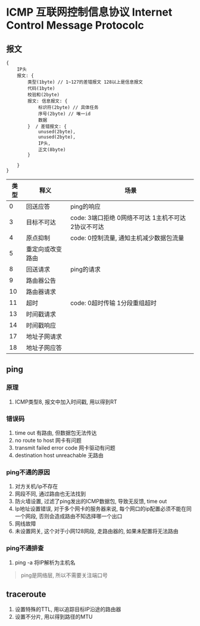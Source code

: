 # ICMP 互联网控制信息协议 Internet Control Message Protocolc

## 报文

```ICMP
{
    IP头
    报文: {
        类型(1byte) // 1~127的差错报文 128以上是信息报文
        代码(1byte)
        校验和(2byte)
        报文: 信息报文: {
            标识符(2byte) // 具体任务
            序号(2byte) // 唯一id
            数据
        }  / 差错报文: {
            unused(2byte),
            unused(2byte),
            IP头,
            正文(8byte)
        }

    }
}
```

| 类型 | 释义             | 场景                                                |
| ---- | ---------------- | --------------------------------------------------- |
| 0    | 回送应答         | ping的响应                                          |
| 3    | 目标不可达       | code: 3端口拒绝 0网络不可达 1主机不可达 2协议不可达 |
| 4    | 原点抑制         | code: 0控制流量, 通知主机减少数据包流量             |
| 5    | 重定向或改变路由 |
| 8    | 回送请求         | ping的请求                                          |
| 9    | 路由器公告       |
| 10   | 路由器请求       |
| 11   | 超时             | code: 0超时传输 1分段重组超时                       |
| 13   | 时间戳请求       |
| 14   | 时间戳响应       |
| 17   | 地址子网请求     |
| 18   | 地址子网应答     |

## ping

### 原理

1. ICMP类型8, 报文中加入时间戳, 用以得到RT

### 错误码

1. time out 有路由, 但数据包无法传达  
2. no route to host 网卡有问题  
3. transmit failed error code 网卡驱动有问题  
4. destination host unreachable 无路由  

### ping不通的原因

1. 对方关机/ip不存在
2. 网段不同, 通过路由也无法找到
3. 防火墙设置, 过滤了ping发出的ICMP数据包, 导致无反馈, time out
4. Ip地址设置错误, 对于多个网卡的服务器来说, 每个网口的ip配置必须不能在同一个网段, 否则会造成路由不知选择哪一个出口
5. 网线故障
6. 未设置网关, 这个对于小网128网段, 走路由器的, 如果未配置将无法路由

### ping不通排查

1. ping -a 将IP解析为主机名

> ping是网络层, 所以不需要关注端口号

## traceroute

1. 设置特殊的TTL, 用以追踪目标IP沿途的路由器
2. 设置不分片, 用以得到路径的MTU

